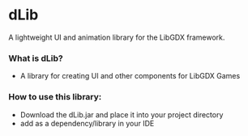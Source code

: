 # dLib #

A lightweight UI and animation library for the LibGDX framework.

### What is dLib? ###

* A library for creating UI and other components for LibGDX Games

### How to use this library: ###

* Download the dLib.jar and place it into your project directory
* add as a dependency/library in your IDE